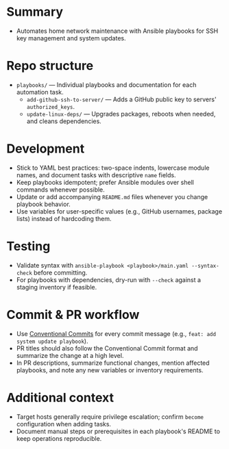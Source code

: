 # Summary
- Automates home network maintenance with Ansible playbooks for SSH key management and system updates.

# Repo structure
- `playbooks/` — Individual playbooks and documentation for each automation task.
  - `add-github-ssh-to-server/` — Adds a GitHub public key to servers' `authorized_keys`.
  - `update-linux-deps/` — Upgrades packages, reboots when needed, and cleans dependencies.

# Development
- Stick to YAML best practices: two-space indents, lowercase module names, and document tasks with descriptive `name` fields.
- Keep playbooks idempotent; prefer Ansible modules over shell commands whenever possible.
- Update or add accompanying `README.md` files whenever you change playbook behavior.
- Use variables for user-specific values (e.g., GitHub usernames, package lists) instead of hardcoding them.

# Testing
- Validate syntax with `ansible-playbook <playbook>/main.yaml --syntax-check` before committing.
- For playbooks with dependencies, dry-run with `--check` against a staging inventory if feasible.

# Commit & PR workflow
- Use [Conventional Commits](https://www.conventionalcommits.org/) for every commit message (e.g., `feat: add system update playbook`).
- PR titles should also follow the Conventional Commit format and summarize the change at a high level.
- In PR descriptions, summarize functional changes, mention affected playbooks, and note any new variables or inventory requirements.

# Additional context
- Target hosts generally require privilege escalation; confirm `become` configuration when adding tasks.
- Document manual steps or prerequisites in each playbook's README to keep operations reproducible.
